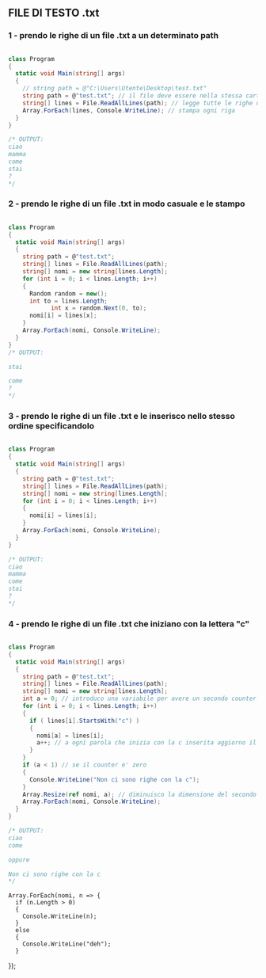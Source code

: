 ## FILE DI TESTO .txt

### 1 - prendo le righe di un file .txt a un determinato path

```c#

class Program
{
  static void Main(string[] args)
  {
    // string path = @"C:\Users\Utente\Desktop\test.txt"
    string path = @"test.txt"; // il file deve essere nella stessa cartella del programma 
    string[] lines = File.ReadAllLines(path); // legge tutte le righe del file che si trova a quel path
    Array.ForEach(lines, Console.WriteLine); // stampa ogni riga
  }
}

/* OUTPUT:
ciao
mamma 
come 
stai
?
*/
```
### 2 - prendo le righe di un file .txt in modo casuale e le stampo

```c#

class Program
{
  static void Main(string[] args)
  {
    string path = @"test.txt"; 
    string[] lines = File.ReadAllLines(path);
    string[] nomi = new string[lines.Length];
    for (int i = 0; i < lines.Length; i++)
    {
      Random random = new();
      int to = lines.Length;
			int x = random.Next(0, to);
      nomi[i] = lines[x]; 
    }
    Array.ForEach(nomi, Console.WriteLine);
  }
}
/* OUTPUT:

stai

come
?
*/

```
### 3 - prendo le righe di un file .txt e le inserisco nello stesso ordine specificandolo

```c#

class Program
{
  static void Main(string[] args)
  {
    string path = @"test.txt"; 
    string[] lines = File.ReadAllLines(path);
    string[] nomi = new string[lines.Length];
    for (int i = 0; i < lines.Length; i++)
    {
      nomi[i] = lines[i]; 
    }
    Array.ForEach(nomi, Console.WriteLine);
  }
}

/* OUTPUT:
ciao
mamma 
come 
stai
?
*/
```
### 4 - prendo le righe di un file .txt che iniziano con la lettera "c"

```c#

class Program
{
  static void Main(string[] args)
  {
    string path = @"test.txt"; 
    string[] lines = File.ReadAllLines(path);
    string[] nomi = new string[lines.Length];
    int a = 0; // introduco una variabile per avere un secondo counter
    for (int i = 0; i < lines.Length; i++)
    {
      if ( lines[i].StartsWith("c") )
      {
        nomi[a] = lines[i]; 
        a++; // a ogni parola che inizia con la c inserita aggiorno il counter
      }
    }
    if (a < 1) // se il counter e' zero
    {
      Console.WriteLine("Non ci sono righe con la c");
    }
    Array.Resize(ref nomi, a); // diminuisco la dimensione del secondo array per non avere stringhe vuote
    Array.ForEach(nomi, Console.WriteLine);
  }
}

/* OUTPUT:
ciao
come 

oppure

Non ci sono righe con la c
*/
```


    Array.ForEach(nomi, n => {
      if (n.Length > 0)
      {
        Console.WriteLine(n);
      }
      else 
      {
        Console.WriteLine("deh");
      }
  }); 